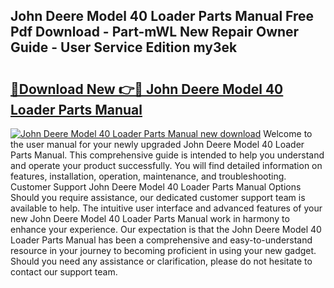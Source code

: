 ## John Deere Model 40 Loader Parts Manual Free Pdf Download - Part-mWL New Repair Owner Guide - User Service Edition my3ek

# <h2><a href="http://bc55927.oget.top/?id=John+Deere+Model+40+Loader+Parts+Manual">🔗Download New 👉🔴 John Deere Model 40 Loader Parts Manual</a></h2>

[![John Deere Model 40 Loader Parts Manual new download](https://i.imgur.com/5g1atiW.png)](http://bc55927.oget.top/?id=John+Deere+Model+40+Loader+Parts+Manual)
Welcome to the user manual for your newly upgraded John Deere Model 40 Loader Parts Manual. This comprehensive guide is intended to help you understand and operate your product successfully. You will find detailed information on features, installation, operation, maintenance, and troubleshooting. Customer Support John Deere Model 40 Loader Parts Manual Options Should you require assistance, our dedicated customer support team is available to help. The intuitive user interface and advanced features of your new John Deere Model 40 Loader Parts Manual work in harmony to enhance your experience. Our expectation is that the John Deere Model 40 Loader Parts Manual has been a comprehensive and easy-to-understand resource in your journey to becoming proficient in using your new gadget. Should you need any assistance or clarification, please do not hesitate to contact our support team.
